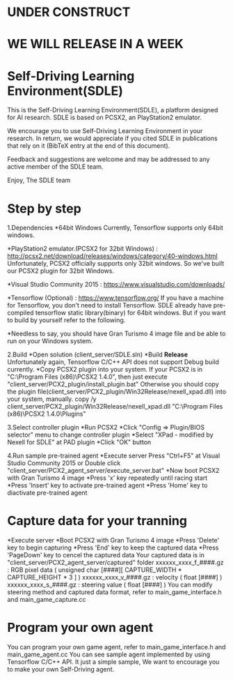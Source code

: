 # UNDER CONSTRUCT
# WE WILL RELEASE IN A WEEK



# Self-Driving Learning Environment(SDLE)
This is the Self-Driving Learning Environment(SDLE), a platform designed for AI research. SDLE is based on PCSX2, an PlayStation2 emulator.

We encourage you to use Self-Driving Learning Environment in your research. In return, we would appreciate if you cited SDLE in publications that rely on it (BibTeX entry at the end of this document).

Feedback and suggestions are welcome and may be addressed to any active member of the SDLE team.

Enjoy, The SDLE team


# Step by step

1.Dependencies
*64bit Windows
Currently, Tensorflow supports only 64bit windows.

*PlayStation2 emulator.(PCSX2 for 32bit Windows) : http://pcsx2.net/download/releases/windows/category/40-windows.html
Unfortunately, PCSX2 officially supports only 32bit windows. So we've built our PCSX2 plugin for 32bit Windows.

*Visual Studio Community 2015 : https://www.visualstudio.com/downloads/

*Tensorflow (Optional) : https://www.tensorflow.org/
If you have a machine for Tensorflow, you don't need to install Tensorflow. SDLE already have pre-compiled tensorflow static library(binary) for 64bit windows. But if you want to build by yourself refer to the following.


*Needless to say, you should have Gran Turismo 4 image file and be able to run on your Windows system.

2.Build
*Open solution (client_server/SDLE.sln)
*Build **Release**
Unfortunately again, Tensorflow C/C++ API does not support Debug build currently.
*Copy PCSX2 plugin into your system.
If your PCSX2 is in "C:\Program Files (x86)\PCSX2 1.4.0", then just execute "client_server/PCX2_plugin/install_plugin.bat" Otherwise you should copy the plugin file(client_server/PCX2_plugin/Win32Release/nexell_xpad.dll) into your system, manually.
    copy /y client_server/PCX2_plugin/Win32Release/nexell_xpad.dll "C:\Program Files (x86)\PCSX2 1.4.0\Plugins"

3.Select controller plugin
*Run PCSX2
*Click "Config => Plugin/BIOS selector" menu to change controller plugin
*Select "XPad - modified by Nexell for SDLE" at PAD plugin 
*Click "OK" button

4.Run sample pre-trained agent
*Execute server
Press "Ctrl+F5" at Visual Studio Community 2015
or
Double click "client_server/PCX2_agent_server/execute_server.bat"
*Now boot PCSX2 with Gran Turismo 4 image
*Press 'x' key repeatedly until racing start
*Press 'Insert' key to activate pre-trained agent
*Press 'Home' key to diactivate pre-trained agent

# Capture data for your tranning
*Execute server
*Boot PCSX2 with Gran Turismo 4 image
*Press 'Delete' key to begin capturing
*Press 'End' key to keep the captured data
*Press 'PageDown' key to cencel the captured data
Your captured data is in "client_server/PCX2_agent_server/captured" folder
xxxxxx_xxxx_f_####.gz : RGB pixel data ( unsigned char [####][ CAPTURE_WIDTH * CAPTURE_HEIGHT * 3 ] )
xxxxxx_xxxx_v_####.gz : velocity ( float [####] )
xxxxxx_xxxx_s_####.gz : steering value ( float [####] )
You can modify steering method and captured data format, refer to main_game_interface.h and main_game_capture.cc

# Program your own agent
You can program your own game agent, refer to main_game_interface.h and main_game_agent.cc
You can see sample agent implemented by using Tensorflow C/C++ API.
It just a simple sample, We want to encourage you to make your own Self-Driving agent.









